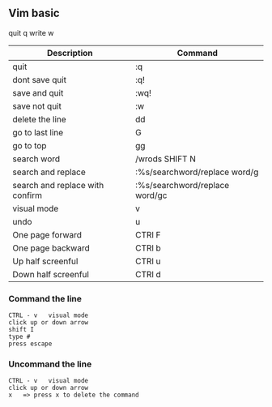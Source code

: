 ## Vim basic

quit    q
write   w



|  Description      |   Command |   
|-------------------|-----------|
|  quit             |  :q       |   
|  dont save quit   |  :q!      |   
|  save and quit    |  :wq!     |   
|  save not quit    |   :w      |
|  delete the line  |   dd      |
|  go to last line  |   G       |
|  go to top        |   gg      |
|  search word       |   /wrods  SHIFT N |
|  search and replace|  :%s/searchword/replace word/g  |
|  search and replace with confirm|  :%s/searchword/replace word/gc  |
|  visual mode      |   v       |
|  undo             |   u       |
|  One page forward |   CTRl F  |
|  One page backward|  CTRl b   |
|  Up half screenful|   CTRl u  |
|  Down half screenful| CTRl d  |


### Command the line
```
CTRL - v   visual mode
click up or down arrow
shift I
type #
press escape

```
### Uncommand the line
```
CTRL - v   visual mode
click up or down arrow
x   => press x to delete the command
```
